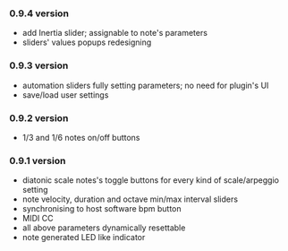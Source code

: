 ### 0.9.4 version

- add Inertia slider; assignable to note's parameters
- sliders' values popups redesigning

### 0.9.3 version

- automation sliders fully setting parameters; no need for plugin's UI 
- save/load user settings

### 0.9.2 version

- 1/3 and 1/6 notes on/off buttons

### 0.9.1 version

- diatonic scale notes's toggle buttons for every kind of scale/arpeggio setting
- note velocity, duration and octave min/max interval sliders
- synchronising to host software bpm button
- MIDI CC
- all above parameters dynamically resettable
- note generated LED like indicator 
